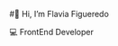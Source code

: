 #👋 Hi, I’m Flavia Figueredo
<p> 💻 FrontEnd Developer </p>


<!---
flavia-figueredo/flavia-figueredo is a ✨ special ✨ repository because its `README.md` (this file) appears on your GitHub profile.
You can click the Preview link to take a look at your changes.
--->
